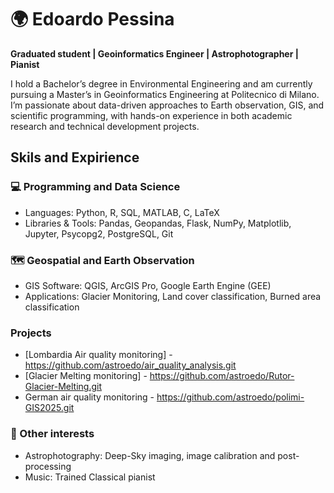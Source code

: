 # 🌍 Edoardo Pessina

**Graduated student | Geoinformatics Engineer | Astrophotographer | Pianist**

I hold a Bachelor’s degree in Environmental Engineering and am currently pursuing a Master’s in Geoinformatics Engineering at Politecnico di Milano. I’m passionate about data-driven approaches to Earth observation, GIS, and scientific programming, with hands-on experience in both academic research and technical development projects.

## Skils and Expirience 

### 💻 Programming and Data Science 
* Languages: Python, R, SQL, MATLAB, C, LaTeX
* Libraries & Tools: Pandas, Geopandas, Flask, NumPy, Matplotlib, Jupyter, Psycopg2, PostgreSQL, Git 

### 🗺️ Geospatial and Earth Observation
* GIS Software: QGIS, ArcGIS Pro, Google Earth Engine (GEE)
* Applications: Glacier Monitoring, Land cover classification, Burned area classification

### Projects
* [Lombardia Air quality monitoring] - https://github.com/astroedo/air_quality_analysis.git
* [Glacier Melting monitoring] - https://github.com/astroedo/Rutor-Glacier-Melting.git
* German air quality monitoring - https://github.com/astroedo/polimi-GIS2025.git

### 🔭 Other interests
* Astrophotography: Deep-Sky imaging, image calibration and post-processing
* Music: Trained Classical pianist 
  
<!--
**astroedo/astroedo** is a ✨ _special_ ✨ repository because its `README.md` (this file) appears on your GitHub profile.
